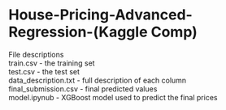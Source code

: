 # House-Pricing-Advanced-Regression-(Kaggle Comp)
File descriptions <br />
train.csv - the training set <br />
test.csv - the test set <br />
data_description.txt - full description of each column <br />
final_submission.csv - final predicted values <br />
model.ipynub - XGBoost model used to predict the final prices <br />
  
